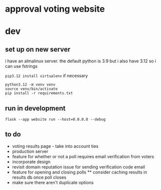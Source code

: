 # approval voting website

# dev
## set up on new server
i have an almalinux server. the default python is 3.9 but i also have 3.12 so i can use fstrings

`pip3.12 install virtualenv` if necessary

```
python3.12 -m venv venv
source venv/bin/activate
pip install -r requirements.txt
```

## run in development

```
flask --app website run --host=0.0.0.0 --debug
```

## to do
* voting results page - take into account ties
* production server
* feature for whether or not a poll requires email verification from voters
* incorporate design
* revisit domain reputation issue for sending verification code email
* feature for opening and closing polls
** consider caching results in results db once poll closes
* make sure there aren't duplicate options